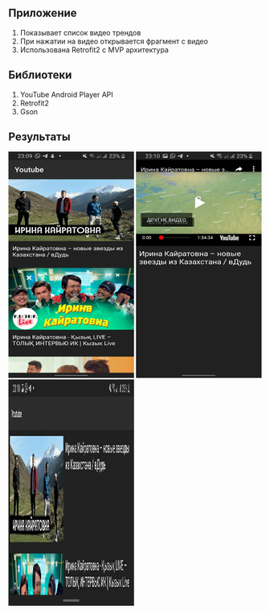 ## Приложение
1. Показывает список видео трендов
2. При нажатии на видео открывается фрагмент с видео
3. Использована Retrofit2 c MVP архитектура

## Библиотеки
1. YouTube Android Player API
2. Retrofit2
3. Gson

## Результаты

<img src="screens/portret.jpg" width="250" height="450">
<img src="screens/noportret.jpg" width="250" height="450">
<img src="screens/land-portret.jpg" width="250" height="450" class="rightpic">

